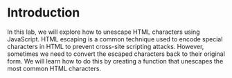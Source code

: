 # Introduction

In this lab, we will explore how to unescape HTML characters using JavaScript. HTML escaping is a common technique used to encode special characters in HTML to prevent cross-site scripting attacks. However, sometimes we need to convert the escaped characters back to their original form. We will learn how to do this by creating a function that unescapes the most common HTML characters.
